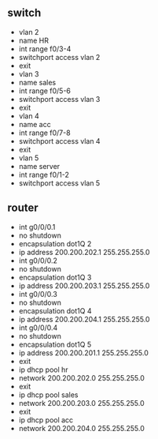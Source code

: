 ## switch
- vlan 2
- name HR 
- int range f0/3-4
- switchport access vlan 2
- exit
- vlan 3
- name sales
- int range f0/5-6
- switchport access vlan 3
- exit
- vlan 4
- name acc
- int range f0/7-8
- switchport access vlan 4
- exit
- vlan 5
- name server 
- int range f0/1-2
- switchport access vlan 5

## router
- int g0/0/0.1
- no shutdown
- encapsulation dot1Q 2   
- ip address 200.200.202.1 255.255.255.0
- int g0/0/0.2
- no shutdown
- encapsulation dot1Q 3   
- ip address 200.200.203.1 255.255.255.0
- int g0/0/0.3
- no shutdown
- encapsulation dot1Q 4   
- ip address 200.200.204.1 255.255.255.0
- int g0/0/0.4
- no shutdown
- encapsulation dot1Q 5   
- ip address 200.200.201.1 255.255.255.0
- exit
- ip dhcp pool hr
- network 200.200.202.0 255.255.255.0
- exit
- ip dhcp pool sales
- network 200.200.203.0 255.255.255.0
- exit
- ip dhcp pool acc
- network 200.200.204.0 255.255.255.0

